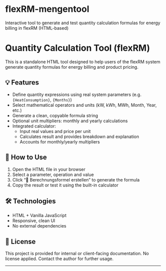 # flexRM-mengentool
Interactive tool to generate and test quantity calculation formulas for energy billing in flexRM (HTML-based)


# Quantity Calculation Tool (flexRM)

This is a standalone HTML tool designed to help users of the flexRM system generate quantity formulas for energy billing and product pricing.

## 💡 Features

- Define quantity expressions using real system parameters (e.g. `{HeatConsumption}`, `{Months}`)
- Select mathematical operators and units (kW, kWh, MWh, Month, Year, etc.)
- Generate a clean, copyable formula string
- Optional unit multipliers: monthly and yearly calculations
- Integrated calculator:
  - Input real values and price per unit
  - Calculates result and provides breakdown and explanation
  - Accounts for monthly/yearly multipliers

## 🚀 How to Use

1. Open the HTML file in your browser
2. Select a parameter, operation and value
3. Click “🔧 Berechnungsformel erstellen” to generate the formula
4. Copy the result or test it using the built-in calculator


## 🛠 Technologies

- HTML + Vanilla JavaScript
- Responsive, clean UI
- No external dependencies

## 📄 License

This project is provided for internal or client-facing documentation. No license applied. Contact the author for further usage.

---
